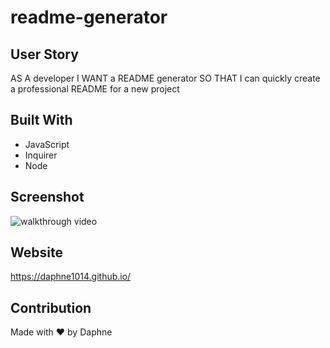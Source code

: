 # readme-generator

## User Story
AS A developer
I WANT a README generator
SO THAT I can quickly create a professional README for a new project

## Built With
* JavaScript
* Inquirer
* Node

## Screenshot
![walkthrough video](./develop/assets/READMEpreview.gif?raw=true "A walkthrough video demonstrating the functionality of the application")

## Website
https://daphne1014.github.io/

## Contribution
Made with ❤️ by Daphne
